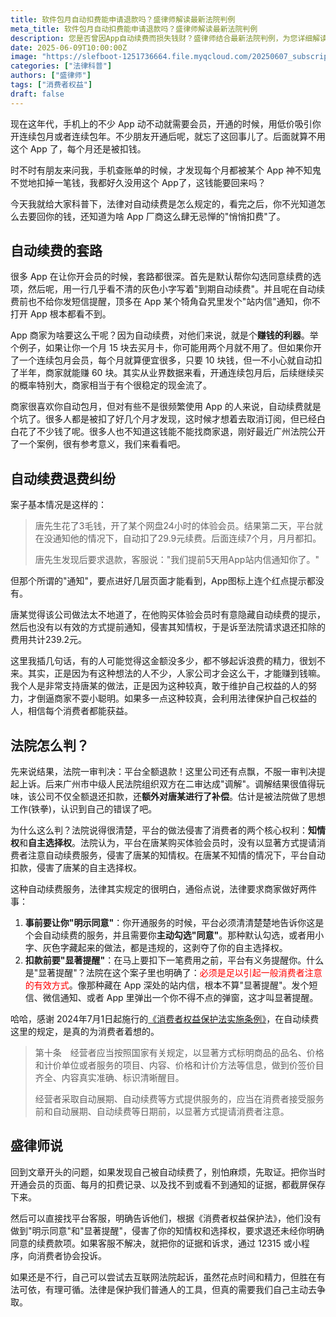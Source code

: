 ```yaml
---
title: 软件包月自动扣费能申请退款吗？盛律师解读最新法院判例
meta_title: 软件包月自动扣费能申请退款吗？盛律师解读最新法院判例
description: 您是否曾因App自动续费而损失钱财？盛律师结合最新法院判例，为您详细解读自动续费的法律陷阱，并指导您如何依据《消费者权益保护法》成功申请退款。本文不仅揭示商家常用的"默认勾选"和"隐藏通知"等套路，还提供实用的维权步骤，助您有效保护自身权益，避免不必要的经济损失。
date: 2025-06-09T10:00:00Z
image: "https://slefboot-1251736664.file.myqcloud.com/20250607_subscription_refund_cover.webp"
categories: ["法律科普"]
authors: ["盛律师"]
tags: ["消费者权益"]
draft: false
---
```


现在这年代，手机上的不少 App 动不动就需要会员，开通的时候，用低价吸引你开连续包月或者连续包年。不少朋友开通后呢，就忘了这回事儿了。后面就算不用这个 App 了，每个月还是被扣钱。

时不时有朋友来问我，手机查账单的时候，才发现每个月都被某个 App 神不知鬼不觉地扣掉一笔钱，我都好久没用这个 App了，这钱能要回来吗？

今天我就给大家科普下，法律对自动续费是怎么规定的，看完之后，你不光知道怎么去要回你的钱，还知道为啥 App 厂商这么肆无忌惮的"悄悄扣费"了。

## 自动续费的套路

很多 App 在让你开会员的时候，套路都很深。首先是默认帮你勾选同意续费的选项，然后呢，用一行几乎看不清的灰色小字写着"到期自动续费"。并且呢在自动续费前也不给你发短信提醒，顶多在 App 某个犄角旮旯里发个"站内信"通知，你不打开 App 根本都看不到。

App 商家为啥要这么干呢？因为自动续费，对他们来说，就是个**赚钱的利器**。举个例子，如果让你一个月 15 块去买月卡，你可能用两个月就不用了。但如果你开了一个连续包月会员，每个月就算便宜很多，只要 10 块钱，但一不小心就自动扣了半年，商家就能赚 60 块。其实从业界数据来看，开通连续包月后，后续继续买的概率特别大，商家相当于有个很稳定的现金流了。

商家很喜欢你自动包月，但对有些不是很频繁使用 App 的人来说，自动续费就是个坑了。很多人都是被扣了好几个月才发现，这时候才想着去取消订阅，但已经白白花了不少钱了呢。很多人也不知道这钱能不能找商家退，刚好最近广州法院公开了一个案例，很有参考意义，我们来看看吧。

## 自动续费退费纠纷

案子基本情况是这样的：

> 唐先生花了3毛钱，开了某个网盘24小时的体验会员。结果第二天，平台就在没通知他的情况下，自动扣了29.9元续费。后面连续7个月，月月都扣。
>
> 唐先生发现后要求退款，客服说："我们提前5天用App站内信通知你了。"

但那个所谓的"通知"，要点进好几层页面才能看到，App图标上连个红点提示都没有。

唐某觉得该公司做法太不地道了，在他购买体验会员时有意隐藏自动续费的提示，然后也没有以有效的方式提前通知，侵害其知情权，于是诉至法院请求退还扣除的费用共计239.2元。

这里我插几句话，有的人可能觉得这金额没多少，都不够起诉浪费的精力，很划不来。其实，正是因为有这种想法的人不少，人家公司才会这么干，才能赚到钱嘛。我个人是非常支持唐某的做法，正是因为这种较真，敢于维护自己权益的人的努力，才倒逼商家不耍小聪明。如果多一点这种较真，会利用法律保护自己权益的人，相信每个消费者都能获益。

## 法院怎么判？

先来说结果，法院一审判决：平台全额退款！这里公司还有点飘，不服一审判决提起上诉。后来广州市中级人民法院组织双方在二审达成"调解"。调解结果很值得玩味，该公司不仅全额退还扣款，还**额外对唐某进行了补偿**。估计是被法院做了思想工作(铁拳)，认识到自己的错误了吧。

为什么这么判？法院说得很清楚，平台的做法侵害了消费者的两个核心权利：**知情权**和**自主选择权**。法院认为，平台在唐某购买体验会员时，没有以显著方式提请消费者注意自动续费服务，侵害了唐某的知情权。在唐某不知情的情况下，平台自动扣款，侵害了唐某的自主选择权。

这种自动续费服务，法律其实规定的很明白，通俗点说，法律要求商家做好两件事：

1. **事前要让你"明示同意"**：你开通服务的时候，平台必须清清楚楚地告诉你这是个会自动续费的服务，并且需要你**主动勾选"同意"**。那种默认勾选，或者用小字、灰色字藏起来的做法，都是违规的，这剥夺了你的自主选择权。
2. **扣款前要"显著提醒"**：在马上要扣下一笔费用之前，平台有义务提醒你。什么是"显著提醒"？法院在这个案子里也明确了：<span style='color: red'>必须是足以引起一般消费者注意的有效方式</span>。像那种藏在 App 深处的站内信，根本不算"显著提醒"。发个短信、微信通知、或者 App 里弹出一个你不得不点的弹窗，这才叫显著提醒。

哈哈，感谢 2024年7月1日起施行的[《消费者权益保护法实施条例》](https://www.gov.cn/zhengce/content/202403/content_6940158.htm)，在自动续费这里的规定，是真的为消费者着想的。

> 第十条　经营者应当按照国家有关规定，以显著方式标明商品的品名、价格和计价单位或者服务的项目、内容、价格和计价方法等信息，做到价签价目齐全、内容真实准确、标识清晰醒目。
>
> 经营者采取自动展期、自动续费等方式提供服务的，应当在消费者接受服务前和自动展期、自动续费等日期前，以显著方式提请消费者注意。

## 盛律师说

回到文章开头的问题，如果发现自己被自动续费了，别怕麻烦，先取证。把你当时开通会员的页面、每月的扣费记录、以及找不到或看不到通知的证据，都截屏保存下来。

然后可以直接找平台客服，明确告诉他们，根据《消费者权益保护法》，他们没有做到"明示同意"和"显著提醒"，侵害了你的知情权和选择权，要求退还未经你明确同意的续费款项。如果客服不解决，就把你的证据和诉求，通过 12315 或小程序，向消费者协会投诉。

如果还是不行，自己可以尝试去互联网法院起诉，虽然花点时间和精力，但胜在有法可依，有理可循。法律是保护我们普通人的工具，但真的需要我们自己主动去争取。